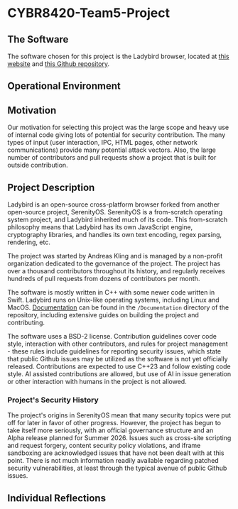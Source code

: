 # CYBR8420-Team5-Project

## The Software
The software chosen for this project is the Ladybird browser, located at [this website](https://ladybird.org/) and [this Github repository](https://github.com/LadybirdBrowser/ladybird).

## Operational Environment

## Motivation
Our motivation for selecting this project was the large scope and heavy use of internal code giving lots of potential for security contribution. The many types of input (user interaction, IPC, HTML pages, other network communications) provide many potential attack vectors. Also, the large number of contributors and pull requests show a project that is built for outside contribution.

## Project Description
Ladybird is an open-source cross-platform browser forked from another open-source project, SerenityOS. SerenityOS is a from-scratch operating system project, and Ladybird inherited much of its code. This from-scratch philosophy means that Ladybird has its own JavaScript engine, cryptography libraries, and handles its own text encoding, regex parsing, rendering, etc.

The project was started by Andreas Kling and is managed by a non-profit organization dedicated to the governance of the project. The project has over a thousand contributors throughout its history, and regularly receives hundreds of pull requests from dozens of contributors per month.

The software is mostly written in C++ with some newer code written in Swift. Ladybird runs on Unix-like operating systems, including Linux and MacOS. [Documentation](https://github.com/LadybirdBrowser/ladybird/tree/master/Documentation) can be found in the `/Documentation` directory of the repository, including extensive guides on building the project and contributing. 

The software uses a BSD-2 license. Contribution guidelines cover code style, interaction with other contributors, and rules for project management - these rules include guidelines for reporting security issues, which state that public Github issues may be utilized as the software is not yet officially released. Contributions are expected to use C++23 and follow existing code style. AI assisted contributions are allowed, but use of AI in issue generation or other interaction with humans in the project is not allowed.

### Project's Security History
The project's origins in SerenityOS mean that many security topics were put off for later in favor of other progress. However, the project has begun to take itself more seriously, with an official governance structure and an Alpha release planned for Summer 2026. Issues such as cross-site scripting and request forgery, content security policy violations, and iframe sandboxing are acknowledged issues that have not been dealt with at this point. There is not much information readily available regarding patched security vulnerabilities, at least through the typical avenue of public Github issues.

## Individual Reflections
